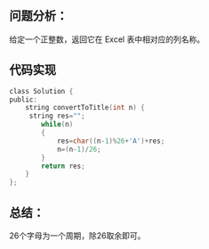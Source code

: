 ## 问题分析： 
给定一个正整数，返回它在 Excel 表中相对应的列名称。

## 代码实现
```c
class Solution {
public:
    string convertToTitle(int n) {
     string res="";
        while(n)
        {
            res=char((n-1)%26+'A')+res;
            n=(n-1)/26;
        }
        return res;    
    }
};
```
## 总结：
26个字母为一个周期，除26取余即可。